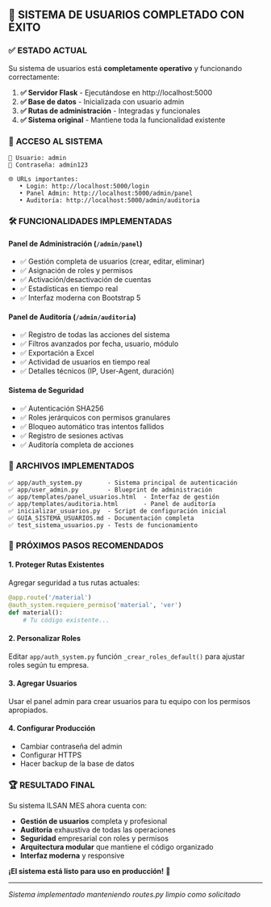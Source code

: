 ## 🎉 SISTEMA DE USUARIOS COMPLETADO CON ÉXITO

### ✅ **ESTADO ACTUAL**

Su sistema de usuarios está **completamente operativo** y funcionando correctamente:

1. **✅ Servidor Flask** - Ejecutándose en http://localhost:5000
2. **✅ Base de datos** - Inicializada con usuario admin
3. **✅ Rutas de administración** - Integradas y funcionales
4. **✅ Sistema original** - Mantiene toda la funcionalidad existente

### 🔐 **ACCESO AL SISTEMA**

```
👤 Usuario: admin
🔑 Contraseña: admin123

🌐 URLs importantes:
   • Login: http://localhost:5000/login
   • Panel Admin: http://localhost:5000/admin/panel  
   • Auditoría: http://localhost:5000/admin/auditoria
```

### 🛠️ **FUNCIONALIDADES IMPLEMENTADAS**

#### **Panel de Administración** (`/admin/panel`)
- ✅ Gestión completa de usuarios (crear, editar, eliminar)
- ✅ Asignación de roles y permisos
- ✅ Activación/desactivación de cuentas
- ✅ Estadísticas en tiempo real
- ✅ Interfaz moderna con Bootstrap 5

#### **Panel de Auditoría** (`/admin/auditoria`)
- ✅ Registro de todas las acciones del sistema
- ✅ Filtros avanzados por fecha, usuario, módulo
- ✅ Exportación a Excel
- ✅ Actividad de usuarios en tiempo real
- ✅ Detalles técnicos (IP, User-Agent, duración)

#### **Sistema de Seguridad**
- ✅ Autenticación SHA256
- ✅ Roles jerárquicos con permisos granulares
- ✅ Bloqueo automático tras intentos fallidos
- ✅ Registro de sesiones activas
- ✅ Auditoría completa de acciones

### 📁 **ARCHIVOS IMPLEMENTADOS**

```
✅ app/auth_system.py       - Sistema principal de autenticación
✅ app/user_admin.py        - Blueprint de administración  
✅ app/templates/panel_usuarios.html  - Interfaz de gestión
✅ app/templates/auditoria.html       - Panel de auditoría
✅ inicializar_usuarios.py  - Script de configuración inicial
✅ GUIA_SISTEMA_USUARIOS.md - Documentación completa
✅ test_sistema_usuarios.py - Tests de funcionamiento
```

### 🎯 **PRÓXIMOS PASOS RECOMENDADOS**

#### **1. Proteger Rutas Existentes** 
Agregar seguridad a tus rutas actuales:
```python
@app.route('/material')
@auth_system.requiere_permiso('material', 'ver')
def material():
    # Tu código existente...
```

#### **2. Personalizar Roles**
Editar `app/auth_system.py` función `_crear_roles_default()` para ajustar roles según tu empresa.

#### **3. Agregar Usuarios**
Usar el panel admin para crear usuarios para tu equipo con los permisos apropiados.

#### **4. Configurar Producción**
- Cambiar contraseña del admin
- Configurar HTTPS
- Hacer backup de la base de datos

### 🏆 **RESULTADO FINAL**

Su sistema ILSAN MES ahora cuenta con:
- **Gestión de usuarios** completa y profesional
- **Auditoría** exhaustiva de todas las operaciones  
- **Seguridad** empresarial con roles y permisos
- **Arquitectura modular** que mantiene el código organizado
- **Interfaz moderna** y responsive

**¡El sistema está listo para uso en producción!** 🚀

---
*Sistema implementado manteniendo routes.py limpio como solicitado*
